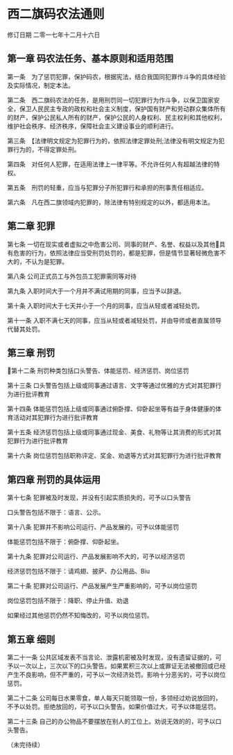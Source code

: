 # 西二旗码农法通则

修订日期 二零一七年十二月十六日


## 第一章 码农法任务、基本原则和适用范围

第一条　为了惩罚犯罪，保护码农，根据宪法，结合我国同犯罪作斗争的具体经验及实际情况，制定本法。

第二条　西二旗码农法的任务，是用刑罚同一切犯罪行为作斗争，以保卫国家安全，保卫人民民主专政的政权和社会主义制度，保护国有财产和劳动群众集体所有的财产，保护公民私人所有的财产，保护公民的人身权利、民主权利和其他权利，维护社会秩序、经济秩序，保障社会主义建设事业的顺利进行。

第三条　【法律明文规定为犯罪行为的，依照法律定罪处刑;法律没有明文规定为犯罪行为的，不得定罪处刑。

第四条　对任何人犯罪，在适用法律上一律平等。不允许任何人有超越法律的特权。

第五条　刑罚的轻重，应当与犯罪分子所犯罪行和承担的刑事责任相适应。

第六条　凡在西二旗领域内犯罪的，除法律有特别规定的以外，都适用本法。


## 第二章 犯罪

第七条 一切在现实或者虚拟之中危害公司、同事的财产、名誉、权益以及其他具有危害的行为，依照法律应当受刑罚处罚的，都是犯罪，但是情节显著轻微危害不大的，不认为是犯罪。

第八条 公司正式员工与外包员工犯罪需同等对待

第九条 入职时间大于一个月并不满试用期的同事，应当予以辞退。

第十条 入职时间大于七天并小于一个月的同事，应当从轻或者减轻处罚。

第十一条 入职不满七天的同事，应当从轻或者减轻处罚，并由导师或者直属领导代替其处罚。


## 第三章 刑罚

第十二条 刑罚种类包括口头警告、体能惩罚、经济惩罚、岗位惩罚

第十三条 口头警告包括上级或同事通过语言、文字等通过优雅的方式对其犯罪行为进行批评教育

第十四条 体能惩罚包括上级或同事通过俯卧撑、仰卧起坐等有益于身体健康的体育活动对其犯罪行为进行批评教育

第十五条 经济惩罚包括上级或同事通过现金、美食、礼物等让其消费的形式对其犯罪行为进行批评教育

第十六条 岗位惩罚包括职称评定、奖金、劝退等方式对其犯罪行为进行批评教育

## 第四章 刑罚的具体运用

第十七条 犯罪被及时发现，并没有引起实质损失的，可予以口头警告

口头警告包括不限于：语言、公示。

第十八条 犯罪并不影响公司运行、产品发展的，可予以体能惩罚

体能惩罚包括不限于：俯卧撑、仰卧起坐。

第十九条 犯罪对公司运行、产品发展影响不大的，可予以经济惩罚

经济惩罚包括不限于：请鸡翅、披萨、办公用品、Biu

第二十条 犯罪对公司运行、产品发展产生严重影响的，可予以岗位惩罚

岗位惩罚包括不限于：降职、停止升值、劝退

如果经过其他惩罚仍然不知悔改的，可予以岗位惩罚。

## 第五章 细则

第二十一条 公共区域发表不当言论、泄露机密被及时发现，没有遗留证据的，可予以一次以上，三次以下的口头警告。如果累积三次以上或罪证无法被撤回或已经产生不良影响，但不严重的，可予以一次经济处罚。影响十分恶劣的，可予以岗位惩罚。


第二十二条 公司每日水果零食，单人每天只能领取一份，多领经过劝说放回的，不予以处罚。拒绝放回的，可予以口头警告。如果价值过大，可予以体能惩罚。

第二十三条 自己的办公物品不要摆放在别人的工位上。劝说无效的的，可予以口头警告。

（未完待续）